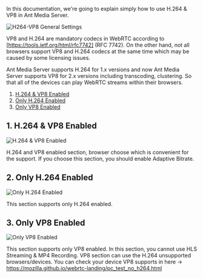 In this documentation, we're going to explain simply how to use H.264 & VP8 in Ant Media Server.

![H264-VP8 General Settings](https://antmedia.io/wp-content/uploads/2020/05/H264-VP8-general.png)

VP8 and H.264 are mandatory codecs in WebRTC according to [https://tools.ietf.org/html/rfc7742] (RFC 7742). On the other hand, not all browsers support VP8 and H.264 codecs at the same time which may be caused by some licensing issues. 

Ant Media Server supports H.264 for 1.x versions and now Ant Media Server supports  VP8 for 2.x versions including transcoding, clustering. So that all of the devices can play WebRTC streams within their browsers.

1. [H.264 & VP8 Enabled](#1-h264--vp8-enabled)
2. [Only H.264 Enabled](#2-only-h264-enabled)
3. [Only VP8 Enabled](#3-only-vp8-enabled)

## 1. H.264 & VP8 Enabled

![H.264 & VP8 Enabled](https://antmedia.io/wp-content/uploads/2020/05/H264VP8.png)

H.264 and VP8 enabled section, browser choose which is convenient for the support. If you choose this section, you should enable Adaptive Bitrate.

## 2. Only H.264 Enabled

![Only H.264 Enabled](https://antmedia.io/wp-content/uploads/2020/05/Only-H.264-Enabled.png)

This section supports only H.264 enabled.

## 3. Only VP8 Enabled

![Only VP8 Enabled](https://antmedia.io/wp-content/uploads/2020/05/Only-VP8-Enabled.png)

This section supports only VP8 enabled. In this section, you cannot use HLS Streaming & MP4 Recording.
VP8 section can use the H.264 unsupported browsers/devices. You can check your device VP8 supports in here -> https://mozilla.github.io/webrtc-landing/pc_test_no_h264.html
